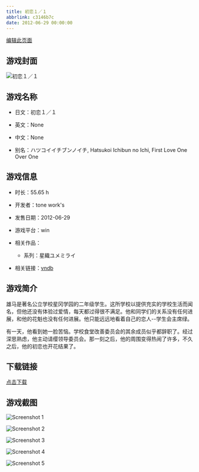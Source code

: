 ```yaml
---
title: 初恋１／１
abbrlink: c3146b7c
date: 2012-06-29 00:00:00
---
```

[编辑此页面](https://github.com/ACG-3/ADV3-source/blob/main/source/_posts/games/%E5%88%9D%E6%81%8B%EF%BC%91%EF%BC%8F%EF%BC%91.md)

## 游戏封面

![初恋１／１](https%3A//pan.timero.xyz/onedrive/img_lib_001/%E5%88%9D%E6%81%8B%EF%BC%91%EF%BC%8F%EF%BC%91_cover.avif)


## 游戏名称

- 日文：初恋１／１
- 英文：None
- 中文：None

- 别名：ハツコイイチブンノイチ, Hatsukoi Ichibun no Ichi, First Love One Over One


## 游戏信息

- 时长：55.65 h
- 开发者：tone work's
- 发售日期：2012-06-29
- 游戏平台：win
- 相关作品：
   - 系列：星織ユメミライ

- 相关链接：[vndb](https://vndb.org/v9124)


## 游戏简介

雄马是著名公立学校星冈学园的二年级学生。这所学校以提供充实的学校生活而闻名，但他还没有体验过爱情，每天都过得很不满足。他和同学们的关系没有任何进展，和他的花魁也没有任何进展。他只能远远地看着自己的恋人--学生会主席绿。

有一天，他看到她一脸苦恼。学校食堂改善委员会的其余成员似乎都辞职了。经过深思熟虑，他主动请缨领导委员会。那一刻之后，他的周围变得热闹了许多，不久之后，他的初恋也开花结果了。




## 下载链接

[点击下载](https://pan.timero.xyz/onedrive/adv_lib_001/%E5%88%9D%E6%81%8B%EF%BC%91%EF%BC%8F%EF%BC%91)


## 游戏截图


![Screenshot 1](https%3A//pan.timero.xyz/onedrive/img_lib_001/%E5%88%9D%E6%81%8B%EF%BC%91%EF%BC%8F%EF%BC%91_Screenshot_1.avif)

![Screenshot 2](https%3A//pan.timero.xyz/onedrive/img_lib_001/%E5%88%9D%E6%81%8B%EF%BC%91%EF%BC%8F%EF%BC%91_Screenshot_2.avif)

![Screenshot 3](https%3A//pan.timero.xyz/onedrive/img_lib_001/%E5%88%9D%E6%81%8B%EF%BC%91%EF%BC%8F%EF%BC%91_Screenshot_3.avif)

![Screenshot 4](https%3A//pan.timero.xyz/onedrive/img_lib_001/%E5%88%9D%E6%81%8B%EF%BC%91%EF%BC%8F%EF%BC%91_Screenshot_4.avif)

![Screenshot 5](https%3A//pan.timero.xyz/onedrive/img_lib_001/%E5%88%9D%E6%81%8B%EF%BC%91%EF%BC%8F%EF%BC%91_Screenshot_5.avif)

